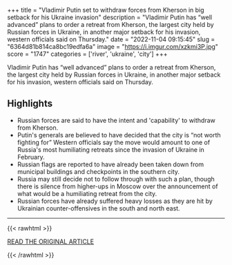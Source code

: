 +++
title = "Vladimir Putin set to withdraw forces from Kherson in big setback for his Ukraine invasion"
description = "Vladimir Putin has “well advanced” plans to order a retreat from Kherson, the largest city held by Russian forces in Ukraine, in another major setback for his invasion, western officials said on Thursday."
date = "2022-11-04 09:15:45"
slug = "6364d81b814ca8bc19edfa6a"
image = "https://i.imgur.com/xzkmi3P.jpg"
score = "1747"
categories = ['river', 'ukraine', 'city']
+++

Vladimir Putin has “well advanced” plans to order a retreat from Kherson, the largest city held by Russian forces in Ukraine, in another major setback for his invasion, western officials said on Thursday.

## Highlights

- Russian forces are said to have the intent and 'capability' to withdraw from Kherson.
- Putin's generals are believed to have decided that the city is “not worth fighting for” Western officials say the move would amount to one of Russia's most humiliating retreats since the invasion of Ukraine in February.
- Russian flags are reported to have already been taken down from municipal buildings and checkpoints in the southern city.
- Russia may still decide not to follow through with such a plan, though there is silence from higher-ups in Moscow over the announcement of what would be a humiliating retreat from the city.
- Russian forces have already suffered heavy losses as they are hit by Ukrainian counter-offensives in the south and north east.

---

{{< rawhtml >}}
  <p class="article-category">
    <a target="_blank" href="https://www.standard.co.uk/news/world/vladimir-putin-ukraine-war-kherson-retreat-defeat-b1037363.html">READ THE ORIGINAL ARTICLE</a>
  </p>
{{< /rawhtml >}}
